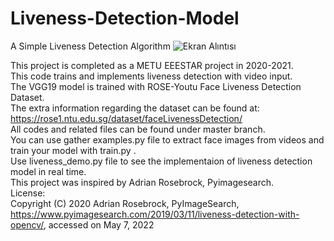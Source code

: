 # Liveness-Detection-Model
A Simple Liveness Detection Algorithm
![Ekran Alıntısı](https://user-images.githubusercontent.com/87468948/167262698-495cdf28-5b30-4878-8161-5cf78c444d8f.PNG)

This project is completed as a METU EEESTAR project in 2020-2021.  
This code trains and implements liveness detection with video input.  
The VGG19 model is trained with ROSE-Youtu Face Liveness Detection Dataset.  
The extra information regarding the dataset can be found at:  
https://rose1.ntu.edu.sg/dataset/faceLivenessDetection/  
All codes and related files can be found under master branch.  
You can use gather examples.py file to extract face images from videos and train your model with train.py .  
Use liveness_demo.py file to see the implementaion of liveness detection model in real time.  
This project was inspired by Adrian Rosebrock, Pyimagesearch.  
License:  
Copyright (C) 2020 Adrian Rosebrock, PyImageSearch, https://www.pyimagesearch.com/2019/03/11/liveness-detection-with-opencv/, accessed on May 7, 2022  
